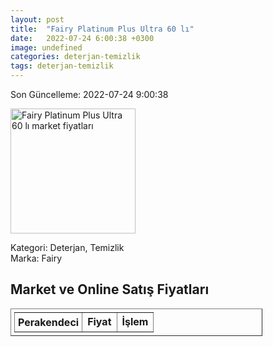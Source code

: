 ```yaml
---
layout: post
title:  "Fairy Platinum Plus Ultra 60 lı"
date:   2022-07-24 6:00:38 +0300
image: undefined
categories: deterjan-temizlik
tags: deterjan-temizlik
---
```


Son Güncelleme: 2022-07-24 9:00:38

<img src="undefined" width="200" alt="Fairy Platinum Plus Ultra 60 lı market fiyatları" />

Kategori: Deterjan, Temizlik
<br />
Marka: Fairy

<h2>Market ve Online Satış Fiyatları</h2>

<table border="1" style="padding: 5px;width:80%;">
  <tr>
    <td style="padding: 5px;"><strong>Perakendeci</strong></td>
    <td><strong>Fiyat</strong></td>
    <td><strong>İşlem</strong></td>
  </tr>
  
</table>
